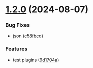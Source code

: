 # [1.2.0](https://github.com/milangress/three-js-doc-dl/compare/v1.1.0...v1.2.0) (2024-08-07)


### Bug Fixes

* json ([c58fbcd](https://github.com/milangress/three-js-doc-dl/commit/c58fbcdd3bbc8eb3d5d52f0ca01687bed7c8dd46))


### Features

* test plugins ([9d1704a](https://github.com/milangress/three-js-doc-dl/commit/9d1704a837d82e2c4b0b0ee33e600bccb0856602))
